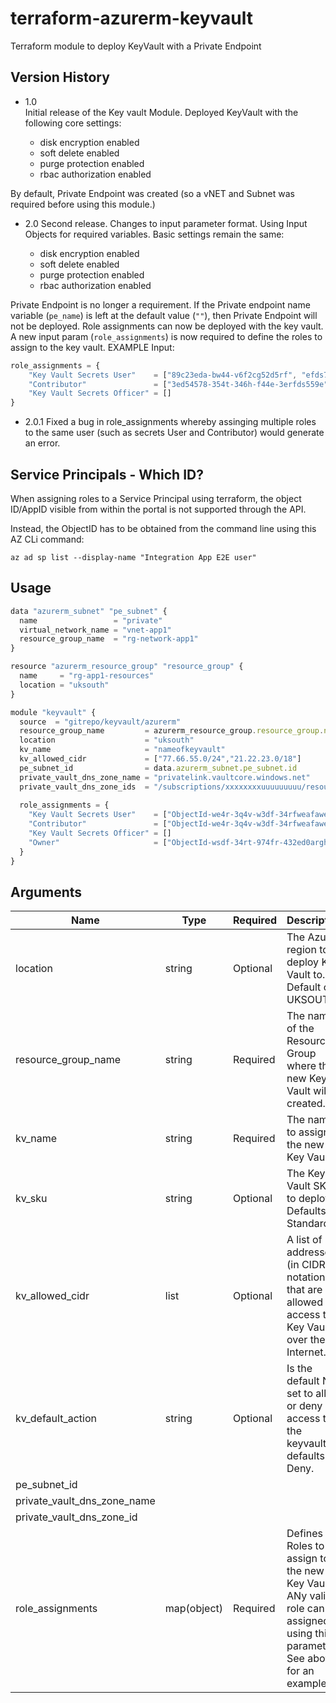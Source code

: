 # terraform-azurerm-keyvault

Terraform module to deploy KeyVault with a Private Endpoint

## Version History

- 1.0  
Initial release of the Key vault Module.
Deployed KeyVault with the following core settings:
  
  - disk encryption enabled
  - soft delete enabled
  - purge protection enabled
  - rbac authorization enabled

By default, Private Endpoint was created (so a vNET and Subnet was required before using this module.)

- 2.0
Second release. Changes to input parameter format. Using Input Objects for required variables.
Basic settings remain the same:

  - disk encryption enabled
  - soft delete enabled
  - purge protection enabled
  - rbac authorization enabled

Private Endpoint is no longer a requirement. If the Private endpoint name variable (`pe_name`) is left at the default value (`""`), then Private Endpoint will not be deployed.
Role assignments can now be deployed with the key vault. A new input param (`role_assignments`) is now required to define the roles to assign to the key vault.
  EXAMPLE Input:

```js
role_assignments = {
    "Key Vault Secrets User"    = ["89c23eda-bw44-v6f2cg52d5rf", "efds715-ref2-36dd-r4rw-34rfdfw906fea"],
    "Contributor"               = ["3ed54578-354t-346h-f44e-3erfds559e"],
    "Key Vault Secrets Officer" = []
}
```

- 2.0.1
Fixed a bug in role_assignments whereby assinging multiple roles to the same user (such as secrets User and Contributor) would generate an error.

## Service Principals - Which ID?

When assigning roles to a Service Principal using terraform, the object ID/AppID visible from within the portal is not supported through the API.

Instead, the ObjectID has to be obtained from the command line using this AZ CLi command:

`az ad sp list --display-name "Integration App E2E user"`

## Usage

```js
data "azurerm_subnet" "pe_subnet" {
  name                 = "private"
  virtual_network_name = "vnet-app1"
  resource_group_name  = "rg-network-app1"
}

resource "azurerm_resource_group" "resource_group" {
  name     = "rg-app1-resources"
  location = "uksouth"
}

module "keyvault" {
  source  = "gitrepo/keyvault/azurerm"
  resource_group_name         = azurerm_resource_group.resource_group.name
  location                    = "uksouth"
  kv_name                     = "nameofkeyvault"
  kv_allowed_cidr             = ["77.66.55.0/24","21.22.23.0/18"]
  pe_subnet_id                = data.azurerm_subnet.pe_subnet.id
  private_vault_dns_zone_name = "privatelink.vaultcore.windows.net"
  private_vault_dns_zone_ids  = "/subscriptions/xxxxxxxxuuuuuuuuu/resourceGroups/dnszoneResourceGroup/providers/Microsoft.Network/privateDnsZones/privatelink.blob.core.windows.net"
  
  role_assignments = {
    "Key Vault Secrets User"    = ["ObjectId-we4r-3q4v-w3df-34rfweafawe"]
    "Contributor"               = ["ObjectId-we4r-3q4v-w3df-34rfweafawe"]
    "Key Vault Secrets Officer" = []
    "Owner"                     = ["ObjectId-wsdf-34rt-974fr-432ed0arght"]
  }
}
```

## Arguments

| Name | Type | Required | Description |
| --- | --- | --- | --- |
|location | string | Optional | The Azure region to deploy Key Vault to. Default of UKSOUTH |
|resource_group_name | string | Required | The name of the Resource Group where the new Key Vault will be created. |
|kv_name | string | Required | The name to assign to the new Key Vault |
|kv_sku | string | Optional | The Key Vault SKU to deploy. Defaults to Standard. |
|kv_allowed_cidr | list | Optional | A list of IP addresses (in CIDR notation) that are allowed to access the Key Vault over the Internet. |
|kv_default_action | string | Optional | Is the default NCL set to allow or deny access to the keyvault? defaults to Deny.|
|pe_subnet_id ||||
|private_vault_dns_zone_name ||||
|private_vault_dns_zone_id ||||
|role_assignments | map(object) | Required | Defines the Roles to assign to the new Key Vault. ANy valid role can be assigned using this parameter. See above for an example.|
